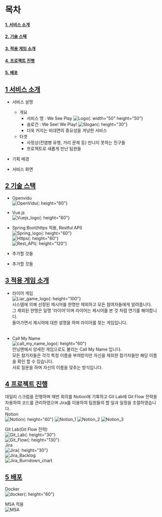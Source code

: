 # 목차
#### [1. 서비스 소개](#1서비스-소개)  
#### [2. 기술 스택](#2기술-스택)  
#### [3. 적용 게임 소개](#3적용-게임-소개)  
#### [4. 프로젝트 진행](#4프로젝트-진행)  
#### [5. 배포](#5배포)  
## [1&nbsp;서비스 소개](#목차)  
* 서비스 설명  
    + 개요  
        * 서비스 명 : We See Play 
![Logo](/uploads/39f08ed00d7f8c704f2810d40b17a2f5/Logo.PNG){: width="50" height="50"}
        * 슬로건 : We See! We Play!
![Slogan](/uploads/e0b473308a3602dbbc2b445f7c714959/Slogan.PNG){: height="30"}
        * 더욱 커지는 비대면의 중요성을 겨냥한 서비스  
    * 타겟  
        * 사정상(전염병 유행, 거리 문제 등) 만나지 못하는 친구들  
        * 프로젝트로 새롭게 만난 팀원들  
              
* 기획 배경  

* 서비스 화면  

## [2&nbsp;기술 스택](#목차)  
* Openvidu  
![OpenVidu](/uploads/85ed6aeebb1d9d7b6e2b0043a3dc8647/OpenVidu.PNG){: height="60"}

* Vue.js  
![Vuejs_logo](/uploads/34baf3e5a8a81bc24d3ac8bd006c70c9/Vuejs_logo.PNG){: height="60"}

* Spring Boot(https 적용, Restful API)  
![Spring_logo](/uploads/9eb7fbe3c75351b128af470b1a790bf6/Spring_logo.PNG){: height="60"}  
![Https](/uploads/61e0df00be91dd436689679a5c98956c/Https.PNG){: height="60"}  
![Rest_API](/uploads/e83e84f8a7f5c065a88fafedf0436a9e/Rest_API.PNG){: height="120"}  

* 추가할 것들  

* 추가할 것들  

## [3&nbsp;적용 게임 소개](#목차)  
* 라이어 게임  <br>
![Liar_game_logo](/uploads/de6160ea596a35252620c3d8e9cd4a45/Liar_game_logo.PNG){: height="100"}  
시스템에 의해 선정된 제시어를 한명만 제외하고 모든 참여자들에게 알려줍니다.  
그 제외된 한명은 일명 '라이어'이며 라이어는 제시어를 본 것 처럼 연기를 해야합니다.  
돌아가면서 제시어에 대한 설명을 하며 라이어를 찾는 게임입니다.  
<br><br>
* Call My Name  <br>
![call_my_name_logo](/uploads/c00783fa0907c7fbaafe169b4b392bfb/call_my_name_logo.PNG){: height="60"}  
런닝맨에서 양세찬 게임으로도 불리는 Call My Name 입니다.  
모든 참가자들은 각각 특정 이름을 부여받지만 자신을 제외한 참가자들만 해당 이름을 확인 할 수 있습니다.  
서로 질문을 하며 자신의 이름을 맞추는 방식입니다.  

## [4&nbsp;프로젝트 진행](#목차)  
데일리 스크럼을 진행하며 매번 회의를 Notion에 기록하고 Git Lab에 Git Flow 전략을 차용하여 코드를 관리하였으며 Jira를 이용하여 팀원들의 할 일과 일정을 조절하였습니다.  
Notion  <br>
![Notion](/uploads/978904a14f0962596429e27adc73460e/Notion.PNG){: height="40"}
![Notion_1](/uploads/ba611d2e411bfcce780204f31a336532/Notion_1.PNG)
![Notion_2](/uploads/c3683a76b8de0457f8edd93eb79ea948/Notion_2.PNG)
![Notion_3](/uploads/206be6cd806f481f7386d1b11649c7b2/Notion_3.PNG)

Git Lab(Git Flow 전략)  <br>
![Git_Lab](/uploads/f2f00b6c322385c67c8e97dd2a9dd376/Git_Lab.PNG){: height="30"}  
![Git_Flow](/uploads/89ea8ea842fd916edbbccc84a33632db/Git_Flow.gif){: height="130"}  
Jira  <br>
![Jira](/uploads/a8d210b715b335a9e9393a109672503a/Jira.PNG){: height="30"}  
![Jira_Backlog](/uploads/4176d072caf9b1ff28296d9f24a2382f/Jira_Backlog.PNG)  
![Jira_Burndown_chart](/uploads/6c22e9c94b32e95fda3c12d3b495ed99/Jira_Burndown_chart.PNG)  

## [5&nbsp;배포](#목차)  

Docker  
![docker](/uploads/a87ec4bb4461359d46b124e4e048f039/docker.PNG){: height="60"}  

MSA 적용  <br>
![MSA](/uploads/e6525277761b845bb1a843dfdc76650a/MSA.PNG)
